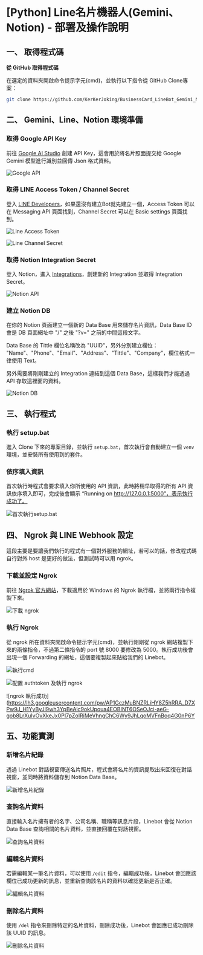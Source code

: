 # [Python] Line名片機器人(Gemini、Notion) - 部署及操作說明

## 一、 取得程式碼

**從 GitHub 取得程式碼**

在選定的資料夾開啟命令提示字元(cmd)，並執行以下指令從 GitHub Clone專案：

```bash
git clone https://github.com/KerKerJoking/BusinessCard_LineBot_Gemini_Notion
```

## 二、 Gemini、Line、Notion 環境準備

### 取得 Google API Key

前往 [Google AI Studio](https://aistudio.google.com/app/apikey) 創建 API Key，這會用於將名片照面提交給 Google Gemini 模型進行識別並回傳 Json 格式資料。

![Google API](https://lh3.googleusercontent.com/pw/AP1GczPJ4NVuZdQSYTRRHH8ZY35w4uAn-QyFf4vSIJc50aE__aifGVP9IdW_bNSIqGaVzChDsu7KF9DwBWYPdQamMT-E_hV07sPLuZUoefi3U5XcO_m_I51H_oByN-zzPcrJIKR00m5aGs_qiYsOOWnE8teN=w1973-h827-s-no-gm?authuser=0)

### 取得 LINE Access Token / Channel Secret

登入 [LINE Developers](https://developers.line.biz/console/)，如果還沒有建立Bot就先建立一個，Access Token 可以在 Messaging API 頁面找到，Channel Secret 可以在 Basic settings 頁面找到。

![Line Access Token](https://lh3.googleusercontent.com/pw/AP1GczOirAgExqb9vp0rZ1X9io1aCk2dOsb42--6HPSFsStJ3xKTX8N7-PnGkghmrHGRklU_7DvP3-ubKcVnKh9fTYk1hd222eeDITTi3HsaG6F5R2y0Ubw7nfwu_-B_Hs7j8KkPrEQtay_gqrvEw1FhZ8cz=w1916-h1520-s-no-gm?authuser=0)

![Line Channel Secret](https://lh3.googleusercontent.com/pw/AP1GczOpnRH9m7IQqQUyCYk-OENU0lCfbbdJlpqE5Oq-Y8X3bV7OpGDWV2LJWUWlTkeT0SR7gsYlYL8F61pb6IT44Nr0Rq9v-_dojoKQxBodWWXxiwiknw2gy3Y8Nsy-p6M20vEob0iKO5fDrhcv7vINjvr0=w1384-h1578-s-no-gm?authuser=0)

### 取得 Notion Integration Secret

登入 Notion，進入 [Integrations](https://www.notion.so/profile/integrations)，創建新的 Integration 並取得 Integration Secret。

![Notion API](https://lh3.googleusercontent.com/pw/AP1GczMFxQ_mMjT21BUFnlOfi33uFQ6Zny9ORi0yqqbT9m5HTNtWn6Ndql3gs5HTYs14mXBH1bP6aTI9rdjGBahl2LT8zUd2qDvoLzRatAVPRTiPCdGKYcShJuQQY-Ki7R-OAyEYwDcDU8XyrYooNUe90jD6=w2031-h1103-s-no-gm?authuser=0)

### 建立 Notion DB

在你的 Notion 頁面建立一個新的 Data Base 用來儲存名片資訊，Data Base ID 會是 DB 頁面網址中 "/" 之後 "?v=" 之前的中間這段文字。

Data Base 的 Tittle 欄位名稱改為 "UUID"，另外分別建立欄位： "Name"、"Phone"、"Email"、"Address"、"Tittle"、"Company"，欄位格式一律使用 Text。

另外需要將剛剛建立的 Integration 連結到這個 Data Base，這樣我們才能透過 API 存取這裡面的資料。

![Notion DB](https://lh3.googleusercontent.com/pw/AP1GczNc59NqU5-bORZN9Qq2tb3Z665uKrEmK9bCO9al0uE1d2JFXgFOW9Wcij1VjmMkiSN_0S9boNAyhvGagfm_zElt-J2bXYl3c6abHoZaj4jkcUy--_uQgfN9XpxCYbZ_bRN9_IlevXZ_UGEGnwZ-ZwtW=w3060-h1421-s-no-gm?authuser=0)

## 三、 執行程式

### 執行 setup.bat

進入 Clone 下來的專案目錄，並執行 `setup.bat`，首次執行會自動建立一個 `venv` 環境，並安裝所有使用到的套件。

### 依序填入資訊

首次執行時程式會要求填入你所使用的 API 資訊，此時將稍早取得的所有 API 資訊依序填入即可，完成後會顯示 “Running on http://127.0.0.1:5000"，表示執行成功了。

![首次執行setup.bat](https://lh3.googleusercontent.com/pw/AP1GczO8gKjyzak0wOYFy3simb7AhTgrww9EgClGQ46coS0qjSOUfNGGHnRKj-_ZfYzAddOIqZm-tgXVj6QAjRgPmr6MN-4P7x3dZG_LQXtNz-1r5yEVCxlgMzfpxizGTdOCWFbPLIhmj-nv9mknL_Ysp-uu=w1766-h1134-s-no-gm?authuser=0)

## 四、 Ngrok 與 LINE Webhook 設定

這段主要是要讓我們執行的程式有一個對外服務的網址，若可以的話，修改程式碼自行對外 host 是更好的做法，但測試時可以用 ngrok。

### 下載並設定 Ngrok

前往 [Ngrok 官方網站](https://dashboard.ngrok.com/get-started/setup/windows)，下載適用於 Windows 的 Ngrok 執行檔，並將兩行指令複製下來。

![下載 ngrok](https://lh3.googleusercontent.com/pw/AP1GczNl9dFRwBikLSGXDcz9-TxNT4IPnN4DLwuPpoCzm9z74yJpSh9ETE9TPKUf_PDm6n7kqLe_VQZ4yBFcirojVi9LcLGEQ1TcCZi5ZuO6YYQTFPTyuB-EOJUlQe17iTKr9xbdBDMMfdxT2oIsGssKAy1G=w1646-h1445-s-no-gm?authuser=0)

### 執行 Ngrok

從 ngrok 所在資料夾開啟命令提示字元(cmd)，並執行剛剛從 ngrok 網站複製下來的兩條指令，不過第二條指令的 port 號 8000 要修改為 5000。執行成功後會出現一個 Forwarding 的網址，這個要複製起來貼給我們的 Linebot。

![執行cmd](https://lh3.googleusercontent.com/pw/AP1GczOFdSk7UkjVbQzHz35UFuIz_Ll_-eMhcCH1JBizw9HKor3sEunxPS-VbnHRQH8CyrbOGHsMg_7VaOo-6U1tL-3ISfHqPlPUzsOBZ6u4IYQYMSEf1an_2KFtO5yT9mDYxioIfS0C73acvYfDEL_AkcP8=w1083-h251-s-no-gm?authuser=0)

![配置 authtoken 及執行 ngrok](https://lh3.googleusercontent.com/pw/AP1GczPSMT6r_R77QlYUdbSnf_Hb-5AG_zzO5JB5DwNLgAouQ5mud0Clq5iD15d9UI7iFAFAYRcet8l7l83K4IgFNaOIO0x7rLhR8OwrUO8eSlPeyy03NHQByZ0PSTjPj8Qgcv2DWCzqOtK3mzSA-pnQl5mW=w1509-h393-s-no-gm?authuser=0)

![ngrok 執行成功](https://lh3.googleusercontent.com/pw/AP1GczMuBNZRLiHY8Z5hRRA_D7XPw9J_H1YyByJl9wh3YpBeAlc9okUpoua4EOBINT6OSeOJci-aeG-gob8LrXuIvOvXkeJx0PI7pZoIRiMeVhngChC6Wy9JhLqoMVFnBoq4G0nP6Y

## 五、功能實測

### 新增名片紀錄

透過 Linebot 對話視窗傳送名片照片，程式會將名片的資訊提取出來回復在對話視窗，並同時將資料儲存到 Notion Data Base。

![新增名片紀錄](https://lh3.googleusercontent.com/pw/AP1GczOoZ1Z3jJHXoNhy_QCYoxXHarWNDdhXcnOZoDc-_fhKdqcEKAEkNJCbbuzgkB9hoACDMwvRWrWI_Ljg-HEDJLajrOPWYhA5KUoBe9zS1wN0jL2PH5sgGTvKioTImUnYfmZn7F_Ra0Q1tNu3llP3HtFI=w876-h1283-s-no-gm?authuser=0)

### 查詢名片資料

直接輸入名片擁有者的名字、公司名稱、職稱等訊息片段，Linebot 會從 Notion Data Base 查詢相關的名片資料，並直接回覆在對話視窗。

![查詢名片資料](https://lh3.googleusercontent.com/pw/AP1GczO67ESJhKWf8jko9q8gVh4IuY-u4ew0hqR9uNfUz26SDaOgBFVTpWlp0Y2m8GR3WpULCN-Fd2S6zs6ozJg5jJOKK3Iq4Yw4nBama-iwhIZ9WmTCmYir0YlA5Js0J532AqSCF9sCDpsnq64ykQWEqvc0=w870-h567-s-no-gm?authuser=0)

### 編輯名片資料

若需編輯某一筆名片資料，可以使用 `/edit` 指令，編輯成功後，Linebot 會回應該欄位已成功更新的訊息，並重新查詢該名片的資料以確認更新是否正確。

![編輯名片資料](https://lh3.googleusercontent.com/pw/AP1GczMH2TgvBUn-sSOrFO2RPJWyBcUH0iWNrMDDhg-pBa1n0uCyeVEx9jqSgZRwcmYOz_vm-un3JAK-i_psQP4h3M5jFqByTnEKOpsh7Vb7l68v0GIJh9NPBdNydcifVAKR0OxDGqFNmdJXwOmvCUFbO5LH=w875-h933-s-no-gm?authuser=0)

### 刪除名片資料

使用 `/del` 指令來刪除特定的名片資料，刪除成功後，Linebot 會回應已成功刪除該 UUID 的訊息。

![刪除名片資料](https://lh3.googleusercontent.com/pw/AP1GczNmkVSFnPE0ZTNYNMQlu9zyCXPScJBr_DeQ2Cp25S-CbNS3JJ8XQbEksWzzHG5tyGHBA2ywdoJuzuqOmJXI2lpdHtrKBbQZWp9DQmkTXkz1fzpcPAqmoOF1AN7dvEHxP3MGBZoSRuk4OHJwrathCUnL=w873-h454-s-no-gm?authuser=0)

